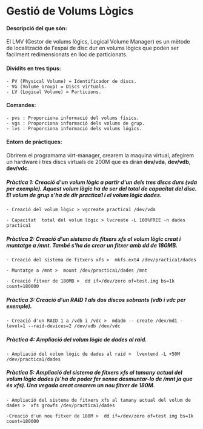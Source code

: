 # Gestió de Volums Lògics

#### Descripció del que són:

El LMV (Gestor de volums lògics, Logical Volume Manager) es un mètode de localització de l'espai de disc dur en volums lògics que poden ser facilment redimensionats en lloc de particionats.


#### Dividits en tres tipus:

    - PV (Physical Volume) = Identificador de discs.
    - VG (Volume Group) = Discs virtuals.
    - LV (Logical Volume) = Particions.

#### Comandes:

    - pvs : Proporciona informació del volums físics. 
    - vgs : Proporciona informació dels volums de grup.
    - lvs : Proporciona informació dels volums lógics. 

#### Entorn de pràctiques:

Obrirem el programama virt-manager, crearem la maquina virtual, afegirem un hardware i tres discs virtuals de 200M que es dirán **dev/vda**, **dev/vdb**, **dev/vdc**.

##### Pràctica 1: Creació d'un volum lògic a partir d'un dels tres discs durs (vda per exemple). Aquest volum lògic ha de ser del total de capacitat del disc. El volum de grup s'ha de dir practica1 i el volum lògic dades.

    · Creació del volum lògic > vgcreate practica1 /dev/vda

    · Capacitat  total del volum lògic > lvcreate -L 100%FREE -n dades practica1

##### Pràctica 2: Creació d'un sistema de fitxers xfs al volum lògic creat i muntatge a /mnt. També s'ha de crear un fitxer amb dd de 180MB.

    · Creació del sistema de fitxers xfs >  mkfs.ext4 /dev/practica1/dades

    · Muntatge a /mnt >  mount /dev/practica1/dades /mnt

    · Creació fitxer de 180MB >  dd if=/dev/zero of=test.img bs=1k count=180000

##### Pràctica 3: Creació d'un RAID 1 als dos discos sobrants (vdb i vdc per exemple).

    · Creació d'un RAID 1 a /vdb i /vdc >  mdadm -- create /dev/md1 -level=1 --raid-devices=2 /dev/vdb /dev/vdc

##### Pràctica 4: Ampliació del volum lògic de dades al raid.

    · Ampliació del volum lògic de dades al raid >  lvextend -L +50M /dev/practica1/dades

##### Pràctica 5: Ampliació del sistema de fitxers xfs al tamany actual del volum lògic dades (s'ha de poder fer sense desmuntar-lo de /mnt ja que és xfs). Una vegada creat crearem un nou fitxer de 180M.

    · Ampliació del sistema de fitxers xfs al tamany actual del volum de dades >  xfs growfs /dev/practica1/dades
    
    ·Creació d'un nou fitxer de 180M >  dd if=/dev/zero of=test img bs=1k count=180000
